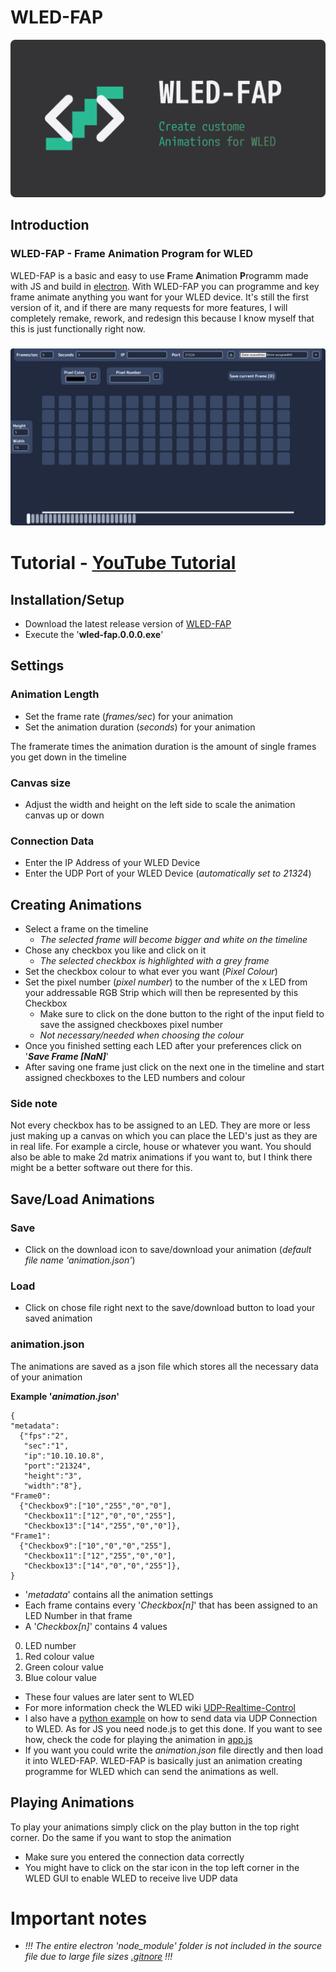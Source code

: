 # WLED-FAP

![Project Banner](https://github.com/RolandDaum/WLED-FAP/blob/master/docs/wledfap_banner.png?raw=true)

## Introduction
### WLED-FAP - Frame Animation Program for WLED

WLED-FAP is a basic and easy to use **F**rame **A**nimation **P**rogramm made with JS and build in [electron](https://github.com/electron/). With WLED-FAP you can programme and key frame animate anything you want for your WLED device. It's still the first version of it, and if there are many requests for more features, I will completely remake, rework, and redesign this because I know myself that this is just functionally right now.

### ![WLED-FAP UI](/img/WLED-FAPUI.png)

# Tutorial - [YouTube Tutorial](https://youtu.be/ivSfaMmUXWA)
## Installation/Setup
- Download the latest release version of [WLED-FAP](https://github.com/RolandDaum/WLED-FAP/releases)
- Execute the '**wled-fap.0.0.0.exe**'

## Settings
### Animation Length
- Set the frame rate (*frames/sec*) for your animation
- Set the animation duration (*seconds*) for your animation

The framerate times the animation duration is the amount of single frames you get down in the timeline

### Canvas size
- Adjust the width and height on the left side to scale the animation canvas up or down

### Connection Data
- Enter the IP Address of your WLED Device
- Enter the UDP Port of your WLED Device (*automatically set to 21324*)

## Creating Animations
- Select a frame on the timeline
  - *The selected frame will become bigger and white on the timeline*
- Chose any checkbox you like and click on it
  - *The selected checkbox is highlighted with a grey frame*
- Set the checkbox colour to what ever you want (*Pixel Colour*)
- Set the pixel number (*pixel number*) to the number of the x LED from your addressable RGB Strip which will then be represented by this Checkbox
  - Make sure to click on the done button to the right of the input field to save the assigned checkboxes pixel number
  - *Not necessary/needed when choosing the colour*
- Once you finished setting each LED after your preferences click on '**_Save Frame [NaN]_**'
- After saving one frame just click on the next one in the timeline and start assigned checkboxes to the LED numbers and colour
### Side note
Not every checkbox has to be assigned to an LED. They are more or less just making up a canvas on which you can place the LED's just as they are in real life. For example a circle, house or whatever you want. You should also be able to make 2d matrix animations if you want to, but I think there might be a better software out there for this.

## Save/Load Animations
### Save
- Click on the download icon to save/download your animation (*default file name 'animation.json'*)
### Load
- Click on chose file right next to the save/download button to load your saved animation
### animation.json
The animations are saved as a json file which stores all the necessary data of your animation

**Example '*animation.json*'**
```
{
"metadata":
  {"fps":"2",
   "sec":"1",
   "ip":"10.10.10.8",
   "port":"21324",
   "height":"3",
   "width":"8"},
"Frame0":
  {"Checkbox9":["10","255","0","0"],
   "Checkbox11":["12","0","0","255"],
   "Checkbox13":["14","255","0","0"]},
"Frame1":
  {"Checkbox9":["10","0","0","255"],
   "Checkbox11":["12","255","0","0"],
   "Checkbox13":["14","0","0","255"]},
}
```
- '*metadata*' contains all the animation settings
- Each frame contains every '*Checkbox[n]*' that has been assigned to an LED Number in that frame
- A '*Checkbox[n]*' contains 4 values
0. LED number
1. Red colour value
2. Green colour value
3. Blue colour value
- These four values are later sent to WLED
- For more information check the WLED wiki [UDP-Realtime-Control](https://github.com/Aircoookie/WLED/wiki/UDP-Realtime-Control)
- I also have a [python example](https://github.com/RolandDaum/WLED-UDP-Realtime-Controll-Python-JavaScript/blob/master/WLEDUDP.py) on how to send data via UDP Connection to WLED. As for JS you need node.js to get this done. If you want to see how, check the code for playing the animation in [app.js](https://github.com/RolandDaum/WLED-FAP/blob/aa4fec2964188d56c0c7effebc51e7fc3808f334/app.js#L198)
- If you want you could write the *animation.json* file directly and then load it into WLED-FAP. WLED-FAP is basically just an animation creating programme for WLED which can send the animations as well.

## Playing Animations
To play your animations simply click on the play button in the top right corner. Do the same if you want to stop the animation
- Make sure you entered the connection data correctly
- You might have to click on the star icon in the top left corner in the WLED GUI to enable WLED to receive live UDP data

# Important notes
- *!!! The entire electron 'node_module' folder is not included in the source file due to large file sizes [.gitnore](https://github.com/RolandDaum/WLED-FAP/blob/master/.gitignore) !!!*
